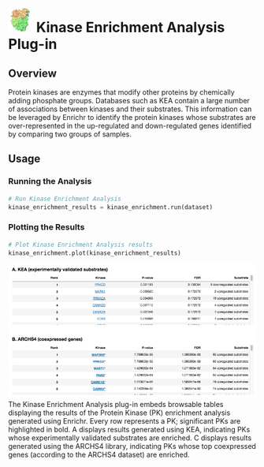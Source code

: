 <img src="img/kinase_enrichment-icon.png" width="50px"> Kinase Enrichment Analysis Plug-in
================

Overview
----------------
Protein kinases are enzymes that modify other proteins by chemically adding phosphate groups. Databases such as KEA contain a large number of associations between kinases and their substrates. This information can be leveraged by Enrichr to identify the protein kinases whose substrates are over-represented in the up-regulated and down-regulated genes identified by comparing two groups of samples.

Usage
----------------
### Running the Analysis
```python
# Run Kinase Enrichment Analysis
kinase_enrichment_results = kinase_enrichment.run(dataset)
```


### Plotting the Results
```python
# Plot Kinase Enrichment Analysis results
kinase_enrichment.plot(kinase_enrichment_results)
```
<img src="img/kinase_enrichment-example.png"> 
The Kinase Enrichment Analysis plug-in embeds browsable tables displaying the results of the Protein Kinase (PK) enrichment analysis generated using Enrichr. Every row represents a PK; significant PKs are highlighted in bold. A displays results generated using KEA, indicating PKs whose experimentally validated substrates are enriched. C displays results generated using the ARCHS4 library, indicating PKs whose top coexpressed genes (according to the ARCHS4 dataset) are enriched.